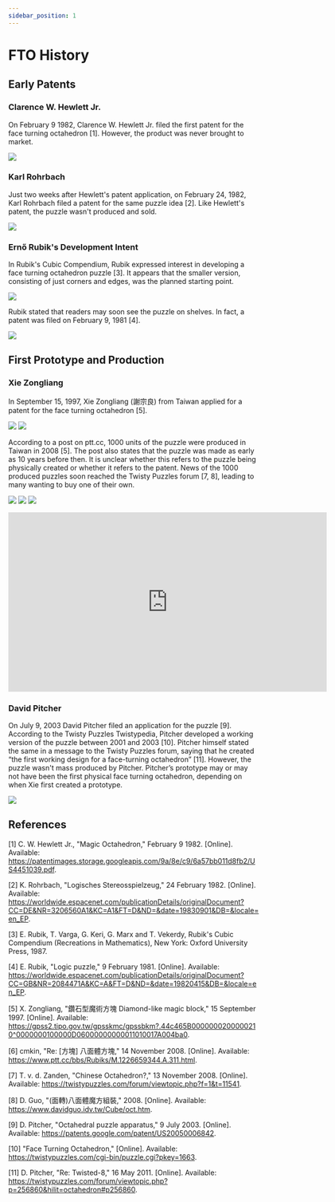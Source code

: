 ```yaml
---
sidebar_position: 1
---
```


# FTO History

## Early Patents

### Clarence W. Hewlett Jr.

On February 9 1982, Clarence W. Hewlett Jr. filed the first patent for the face turning octahedron [1]. However, the product was never brought to market.

![](img/Hardware/Hewlett.png)

### Karl Rohrbach

Just two weeks after Hewlett's patent application, on February 24, 1982, Karl Rohrbach filed a patent for the same puzzle idea [2]. Like Hewlett's patent, the puzzle wasn't produced and sold.

![](img/Hardware/Rohrbach.png)

### Ernő Rubik's Development Intent

In Rubik's Cubic Compendium, Rubik expressed interest in developing a face turning octahedron puzzle [3]. It appears that the smaller version, consisting of just corners and edges, was the planned starting point.

![](img/Hardware/Rubik.png)

Rubik stated that readers may soon see the puzzle on shelves. In fact, a patent was filed on February 9, 1981 [4].

![](img/Hardware/Rubik2.png)

## First Prototype and Production

### Xie Zongliang

In September 15, 1997, Xie Zongliang (謝宗良) from Taiwan applied for a patent for the face turning octahedron [5].

![](img/Hardware/Xie.png)
![](img/Hardware/Xie2.png)

According to a post on ptt.cc, 1000 units of the puzzle were produced in Taiwan in 2008 [5]. The post also states that the puzzle was made as early as 10 years before then. It is unclear whether this refers to the puzzle being physically created or whether it refers to the patent. News of the 1000 produced puzzles soon reached the Twisty Puzzles forum [7, 8], leading to many wanting to buy one of their own.

![](img/Hardware/Xie3.png)
![](img/Hardware/Xie4.png)
![](img/Hardware/Xie5.png)

<iframe width="640" height="360" src="https://www.youtube.com/embed/BFSorFjezO8" frameborder="0" allow="accelerometer; autoplay; encrypted-media; gyroscope; picture-in-picture" allowfullscreen></iframe>

### David Pitcher

On July 9, 2003 David Pitcher filed an application for the puzzle [9]. According to the Twisty Puzzles Twistypedia, Pitcher developed a working version of the puzzle between 2001 and 2003 [10]. Pitcher himself stated the same in a message to the Twisty Puzzles forum, saying that he created “the first working design for a face-turning octahedron” [11]. However, the puzzle wasn't mass produced by Pitcher. Pitcher’s prototype may or may not have been the first physical face turning octahedron, depending on when Xie first created a prototype.

![](img/Hardware/Pitcher.png)

## References

[1]	C. W. Hewlett Jr., "Magic Octahedron," February 9 1982. [Online]. Available: https://patentimages.storage.googleapis.com/9a/8e/c9/6a57bb011d8fb2/US4451039.pdf.

[2]	K. Rohrbach, "Logisches Stereosspielzeug," 24 February 1982. [Online]. Available: https://worldwide.espacenet.com/publicationDetails/originalDocument?CC=DE&NR=3206560A1&KC=A1&FT=D&ND=&date=19830901&DB=&locale=en_EP.

[3]	E. Rubik, T. Varga, G. Keri, G. Marx and T. Vekerdy, Rubik's Cubic Compendium (Recreations in Mathematics), New York: Oxford University Press, 1987. 

[4]	E. Rubik, "Logic puzzle," 9 February 1981. [Online]. Available: https://worldwide.espacenet.com/publicationDetails/originalDocument?CC=GB&NR=2084471A&KC=A&FT=D&ND=&date=19820415&DB=&locale=en_EP.

[5]	X. Zongliang, "鑽石型魔術方塊 Diamond-like magic block," 15 September 1997. [Online]. Available: https://gpss2.tipo.gov.tw/gpsskmc/gpssbkm?.44c465B0000000200000210^0000000100000D06000000000011010017A004ba0.

[6]	cmkin, "Re: [方塊] 八面體方塊," 14 November 2008. [Online]. Available: https://www.ptt.cc/bbs/Rubiks/M.1226659344.A.311.html.

[7]	T. v. d. Zanden, "Chinese Octahedron?," 13 November 2008. [Online]. Available: https://twistypuzzles.com/forum/viewtopic.php?f=1&t=11541.

[8]	D. Guo, "(面轉)八面體魔方組裝," 2008. [Online]. Available: https://www.davidguo.idv.tw/Cube/oct.htm.

[9] D. Pitcher, "Octahedral puzzle apparatus," 9 July 2003. [Online]. Available: https://patents.google.com/patent/US20050006842.

[10] "Face Turning Octahedron," [Online]. Available: https://twistypuzzles.com/cgi-bin/puzzle.cgi?pkey=1663.

[11] D. Pitcher, "Re: Twisted-8," 16 May 2011. [Online]. Available: https://twistypuzzles.com/forum/viewtopic.php?p=256860&hilit=octahedron#p256860.